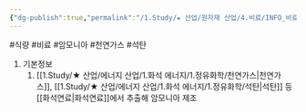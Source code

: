 ```yaml
---
{"dg-publish":true,"permalink":"/1.Study/★ 산업/원자재 산업/4.비료/INFO_비료/암모니아/","created":"2023-05-29T11:06:11.128+09:00","updated":"2025-06-26T15:39:19.171+09:00"}
---
```


#식량 #비료 #암모니아 #천연가스 #석탄 


1. 기본정보
	1. [[1.Study/★ 산업/에너지 산업/1.화석 에너지/1.정유화학/천연가스\|천연가스]], [[1.Study/★ 산업/에너지 산업/1.화석 에너지/1.정유화학/석탄\|석탄]] 등 [[화석연료\|화석연료]]에서 추출해 암모니아 제조 



